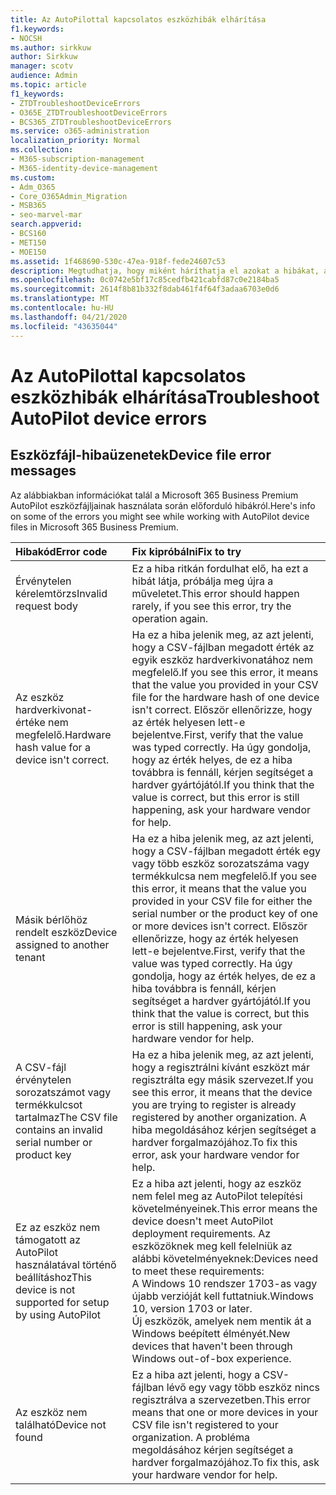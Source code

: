 ```yaml
---
title: Az AutoPilottal kapcsolatos eszközhibák elhárítása
f1.keywords:
- NOCSH
ms.author: sirkkuw
author: Sirkkuw
manager: scotv
audience: Admin
ms.topic: article
f1_keywords:
- ZTDTroubleshootDeviceErrors
- O365E_ZTDTroubleshootDeviceErrors
- BCS365_ZTDTroubleshootDeviceErrors
ms.service: o365-administration
localization_priority: Normal
ms.collection:
- M365-subscription-management
- M365-identity-device-management
ms.custom:
- Adm_O365
- Core_O365Admin_Migration
- MSB365
- seo-marvel-mar
search.appverid:
- BCS160
- MET150
- MOE150
ms.assetid: 1f468690-530c-47ea-918f-fede24607c53
description: Megtudhatja, hogy miként háríthatja el azokat a hibákat, amelyek a Microsoft 365 Business Premium AutoPilot eszközfájljainak használata során jelenhetnek meg.
ms.openlocfilehash: 0c0742e5bf17c85cedfb421cabfd87c0e2184ba5
ms.sourcegitcommit: 2614f8b81b332f8dab461f4f64f3adaa6703e0d6
ms.translationtype: MT
ms.contentlocale: hu-HU
ms.lasthandoff: 04/21/2020
ms.locfileid: "43635044"
---
```

# <a name="troubleshoot-autopilot-device-errors"></a><span data-ttu-id="28cd1-103">Az AutoPilottal kapcsolatos eszközhibák elhárítása</span><span class="sxs-lookup"><span data-stu-id="28cd1-103">Troubleshoot AutoPilot device errors</span></span>

## <a name="device-file-error-messages"></a><span data-ttu-id="28cd1-104">Eszközfájl-hibaüzenetek</span><span class="sxs-lookup"><span data-stu-id="28cd1-104">Device file error messages</span></span>

<span data-ttu-id="28cd1-105">Az alábbiakban információkat talál a Microsoft 365 Business Premium AutoPilot eszközfájljainak használata során előforduló hibákról.</span><span class="sxs-lookup"><span data-stu-id="28cd1-105">Here's info on some of the errors you might see while working with AutoPilot device files in Microsoft 365 Business Premium.</span></span> 
  
|<span data-ttu-id="28cd1-106">**Hibakód**</span><span class="sxs-lookup"><span data-stu-id="28cd1-106">**Error code**</span></span>|<span data-ttu-id="28cd1-107">**Fix kipróbálni**</span><span class="sxs-lookup"><span data-stu-id="28cd1-107">**Fix to try**</span></span>|
|:-----|:-----|
|<span data-ttu-id="28cd1-108">Érvénytelen kérelemtörzs</span><span class="sxs-lookup"><span data-stu-id="28cd1-108">Invalid request body</span></span>  <br/> |<span data-ttu-id="28cd1-109">Ez a hiba ritkán fordulhat elő, ha ezt a hibát látja, próbálja meg újra a műveletet.</span><span class="sxs-lookup"><span data-stu-id="28cd1-109">This error should happen rarely, if you see this error, try the operation again.</span></span>  <br/> |
|<span data-ttu-id="28cd1-110">Az eszköz hardverkivonat-értéke nem megfelelő.</span><span class="sxs-lookup"><span data-stu-id="28cd1-110">Hardware hash value for a device isn't correct.</span></span>  <br/> |<span data-ttu-id="28cd1-111">Ha ez a hiba jelenik meg, az azt jelenti, hogy a CSV-fájlban megadott érték az egyik eszköz hardverkivonatához nem megfelelő.</span><span class="sxs-lookup"><span data-stu-id="28cd1-111">If you see this error, it means that the value you provided in your CSV file for the hardware hash of one device isn't correct.</span></span> <span data-ttu-id="28cd1-112">Először ellenőrizze, hogy az érték helyesen lett-e bejelentve.</span><span class="sxs-lookup"><span data-stu-id="28cd1-112">First, verify that the value was typed correctly.</span></span> <span data-ttu-id="28cd1-113">Ha úgy gondolja, hogy az érték helyes, de ez a hiba továbbra is fennáll, kérjen segítséget a hardver gyártójától.</span><span class="sxs-lookup"><span data-stu-id="28cd1-113">If you think that the value is correct, but this error is still happening, ask your hardware vendor for help.</span></span>  <br/> |
|<span data-ttu-id="28cd1-114">Másik bérlőhöz rendelt eszköz</span><span class="sxs-lookup"><span data-stu-id="28cd1-114">Device assigned to another tenant</span></span>  <br/> |<span data-ttu-id="28cd1-115">Ha ez a hiba jelenik meg, az azt jelenti, hogy a CSV-fájlban megadott érték egy vagy több eszköz sorozatszáma vagy termékkulcsa nem megfelelő.</span><span class="sxs-lookup"><span data-stu-id="28cd1-115">If you see this error, it means that the value you provided in your CSV file for either the serial number or the product key of one or more devices isn't correct.</span></span> <span data-ttu-id="28cd1-116">Először ellenőrizze, hogy az érték helyesen lett-e bejelentve.</span><span class="sxs-lookup"><span data-stu-id="28cd1-116">First, verify that the value was typed correctly.</span></span> <span data-ttu-id="28cd1-117">Ha úgy gondolja, hogy az érték helyes, de ez a hiba továbbra is fennáll, kérjen segítséget a hardver gyártójától.</span><span class="sxs-lookup"><span data-stu-id="28cd1-117">If you think that the value is correct, but this error is still happening, ask your hardware vendor for help.</span></span>  <br/> |
|<span data-ttu-id="28cd1-118">A CSV-fájl érvénytelen sorozatszámot vagy termékkulcsot tartalmaz</span><span class="sxs-lookup"><span data-stu-id="28cd1-118">The CSV file contains an invalid serial number or product key</span></span>  <br/> |<span data-ttu-id="28cd1-119">Ha ez a hiba jelenik meg, az azt jelenti, hogy a regisztrálni kívánt eszközt már regisztrálta egy másik szervezet.</span><span class="sxs-lookup"><span data-stu-id="28cd1-119">If you see this error, it means that the device you are trying to register is already registered by another organization.</span></span> <span data-ttu-id="28cd1-120">A hiba megoldásához kérjen segítséget a hardver forgalmazójához.</span><span class="sxs-lookup"><span data-stu-id="28cd1-120">To fix this error, ask your hardware vendor for help.</span></span>  <br/> |
|<span data-ttu-id="28cd1-121">Ez az eszköz nem támogatott az AutoPilot használatával történő beállításhoz</span><span class="sxs-lookup"><span data-stu-id="28cd1-121">This device is not supported for setup by using AutoPilot</span></span>  <br/> | <span data-ttu-id="28cd1-122">Ez a hiba azt jelenti, hogy az eszköz nem felel meg az AutoPilot telepítési követelményeinek.</span><span class="sxs-lookup"><span data-stu-id="28cd1-122">This error means the device doesn't meet AutoPilot deployment requirements.</span></span> <span data-ttu-id="28cd1-123">Az eszközöknek meg kell felelniük az alábbi követelményeknek:</span><span class="sxs-lookup"><span data-stu-id="28cd1-123">Devices need to meet these requirements:</span></span>  <br/>  <span data-ttu-id="28cd1-124">A Windows 10 rendszer 1703-as vagy újabb verzióját kell futtatniuk.</span><span class="sxs-lookup"><span data-stu-id="28cd1-124">Windows 10, version 1703 or later.</span></span>  <br/>  <span data-ttu-id="28cd1-125">Új eszközök, amelyek nem mentik át a Windows beépített élményét.</span><span class="sxs-lookup"><span data-stu-id="28cd1-125">New devices that haven't been through Windows out-of-box experience.</span></span>  <br/> |
|<span data-ttu-id="28cd1-126">Az eszköz nem található</span><span class="sxs-lookup"><span data-stu-id="28cd1-126">Device not found</span></span>  <br/> |<span data-ttu-id="28cd1-127">Ez a hiba azt jelenti, hogy a CSV-fájlban lévő egy vagy több eszköz nincs regisztrálva a szervezetben.</span><span class="sxs-lookup"><span data-stu-id="28cd1-127">This error means that one or more devices in your CSV file isn't registered to your organization.</span></span> <span data-ttu-id="28cd1-128">A probléma megoldásához kérjen segítséget a hardver forgalmazójához.</span><span class="sxs-lookup"><span data-stu-id="28cd1-128">To fix this, ask your hardware vendor for help.</span></span>  <br/> |
